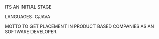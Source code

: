 ITS AN INITIAL STAGE 

LANGUAGES: C/JAVA

MOTTO TO GET PLACEMENT IN PRODUCT BASED COMPANIES AS AN SOFTWARE DEVELOPER.
